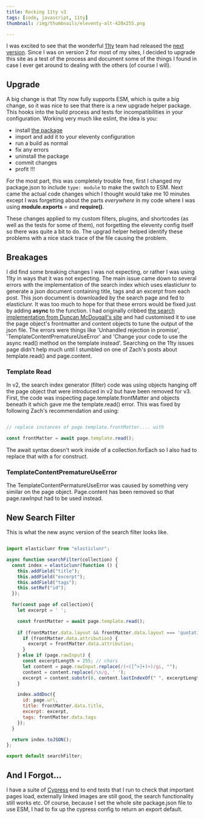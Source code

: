```yaml
---
title: Rocking 11ty v3
tags: [code, javascript, 11ty]
thumbnail: /img/thumbnails/eleventy-alt-420x255.png

---
```


I was excited to see that the wonderful [11ty](https://www.11ty.dev) team had released the [next version](https://github.com/11ty/eleventy/releases/tag/v3.0.0). 
Since I was on version 2 for most of my sites,
I decided to upgrade this site as a test of the process and document some of the things I found in case I ever get around to dealing with the others (of course I will).

## Upgrade 

A big change is that 11ty now fully supports ESM, which is quite a big change, so it was nice to see that there is a new upgrade helper package. 
This hooks into the build process and tests for incompatibilities in your configuration. Working very much like eslint, the idea is you:

* install [the package](https://www.11ty.dev/docs/plugins/upgrade-help/) 
* import and add it to your eleventy configuration
* run a build as normal
* fix any errors
* uninstall the package
* commit changes
* profit !!!

For the most part, this was completely trouble free, first I changed my package.json to include ```type: module``` to make the switch to ESM. Next came the actual 
code changes which I thought would take me 10 minutes except I was forgetting about the parts *everywhere* in my code where I was using 
**module.exports** = and **require()**. 

These changes applied to my custom filters, plugins, and shortcodes (as well as the tests for some of them), not forgetting the eleventy config itself so there was quite a 
bit to do. The upgrad helper helped identify these problems with a nice stack trace of the file causing the problem.


## Breakages

I did find some breaking changes I was not expecting, or rather I was using 11ty in ways that it was not expecting. The main issue came down to several errors with the 
implementation of the search index which uses elasticlunr to generate a json document containing title, tags and an excerpt from each post. This json document is downloaded by the search page and fed to elasticlunr. It was too much to hope for that these errors would be fixed just by adding **async** to the function. I had originally cribbed [the search implementation from Duncan McDougall's site](https://www.belter.io/eleventy-search/) and had customised it to use the page object's frontmatter and content objects to tune 
the output of the json file. The errors were things like 'Unhandled rejection in promise', 'TemplateContentPrematureUseError' and 'Change your code to use the async read() method 
on the template instead'. Searching on the 11ty issues page didn't help much until I stumbled on one of Zach's posts about template.read() and page.content.

### Template Read

In v2, the search index generator (filter) code was using objects hanging off the page object that were introduced in v2 but have been removed for v3. First, the code was inspecting page.template.frontMatter and objects beneath it which gave me the template.read() error.  This was fixed by following Zach's recommendation and using: 

```javascript

// replace instances of page.template.frontMatter.... with

const frontMatter = await page.template.read();

```

The await syntax doesn't work inside of a collection.forEach so I also had to replace that with a for construct.


### TemplateContentPrematureUseError

The TemplateContentPermatureUseError was caused by something very similar on the page object. Page.content has been removed so that page.rawInput had to be used instead. 

## New Search Filter

This is what the new async version of the search filter looks like.

```javascript

import elasticlunr from "elasticlunr";

async function searchFilter(collection) {
  const index = elasticlunr(function () {
    this.addField("title");
    this.addField("excerpt");
    this.addField("tags");
    this.setRef("id");
  });

  for(const page of collection){
    let excerpt = ' ';

    const frontMatter = await page.template.read();
   
    if (frontMatter.data.layout && frontMatter.data.layout === 'quotation') {
      if (frontMatter.data.attribution) {
        excerpt = frontMatter.data.attribution;
      }
    } else if (page.rawInput) {
      const excerptLength = 255; // chars
      let content = page.rawInput.replace(/(<([^>]+)>)/gi, "");
      content = content.replace(/\n/g, ' ');
      excerpt = content.substr(0, content.lastIndexOf(" ", excerptLength));
    }

    index.addDoc({
      id: page.url,
      title: frontMatter.data.title,
      excerpt: excerpt,
      tags: frontMatter.data.tags
    });
  }

  return index.toJSON();
};

export default searchFilter;

```

## And I Forgot...

I have a suite of [Cypress](https://cypress.io) end to end tests that I run to check that important pages load, externally linked images are still good, the search functionality still works etc. Of course, because I set the whole site package.json file to use ESM, I had to fix up the cypress config to return an export default.



